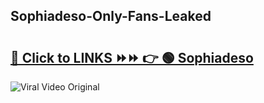 
 ## Sophiadeso-Only-Fans-Leaked

# <h2><a href="https://clipsfans.com/Sophiadeso&ref=git">🔗 Click to LINKS ⏩⏩ 👉 🟢 Sophiadeso </a></h2>

<a href="https://clipsfans.com/Sophiadeso&ref=git" rel="nofollow" data-target="animated-image.originalLink"><img src="https://i.ibb.co.com/xMMVF88/686577567.gif" alt="Viral Video Original" style="max-width: 100%; display: inline-block;" data-target="animated-image.originalImage"></a>
